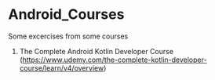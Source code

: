 # Android_Courses
Some excercises from some courses

1. The Complete Android Kotlin Developer Course
(https://www.udemy.com/the-complete-kotlin-developer-course/learn/v4/overview)
